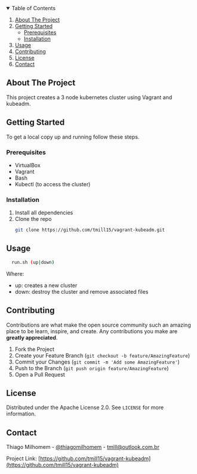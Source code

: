 <!--
*** Thanks for checking out the Best-README-Template. If you have a suggestion
*** that would make this better, please fork the repo and create a pull request
*** or simply open an issue with the tag "enhancement".
*** Thanks again! Now go create something AMAZING! :D
-->


<!-- TABLE OF CONTENTS -->
<details open="open">
  <summary>Table of Contents</summary>
  <ol>
    <li>
      <a href="#about-the-project">About The Project</a>
    </li>
    <li>
      <a href="#getting-started">Getting Started</a>
      <ul>
        <li><a href="#prerequisites">Prerequisites</a></li>
        <li><a href="#installation">Installation</a></li>
      </ul>
    </li>
    <li><a href="#usage">Usage</a></li>
    <li><a href="#contributing">Contributing</a></li>
    <li><a href="#license">License</a></li>
    <li><a href="#contact">Contact</a></li>
  </ol>
</details>



<!-- ABOUT THE PROJECT -->
## About The Project

This project creates a 3 node kubernetes cluster using Vagrant and kubeadm. 



<!-- GETTING STARTED -->
## Getting Started

To get a local copy up and running follow these steps.

### Prerequisites

* VirtualBox
* Vagrant
* Bash
* Kubectl (to access the cluster)


### Installation

1. Install all dependencies
2. Clone the repo
   ```sh
   git clone https://github.com/tmill15/vagrant-kubeadm.git
   ```


<!-- USAGE EXAMPLES -->
## Usage

```sh
  run.sh (up|down)
```
Where:
* up: creates a new cluster
* down: destroy the cluster and remove associated files



<!-- CONTRIBUTING -->
## Contributing

Contributions are what make the open source community such an amazing place to be learn, inspire, and create. Any contributions you make are **greatly appreciated**.

1. Fork the Project
2. Create your Feature Branch (`git checkout -b feature/AmazingFeature`)
3. Commit your Changes (`git commit -m 'Add some AmazingFeature'`)
4. Push to the Branch (`git push origin feature/AmazingFeature`)
5. Open a Pull Request



<!-- LICENSE -->
## License

Distributed under the Apache License 2.0. See `LICENSE` for more information.



<!-- CONTACT -->
## Contact

Thiago Milhomem - [@thiagomilhomem](https://twitter.com/thiagomilhomem) - tmill@outlook.com.br

Project Link: [https://github.com/tmill15/vagrant-kubeadm](https://github.com/tmill15/vagrant-kubeadm)